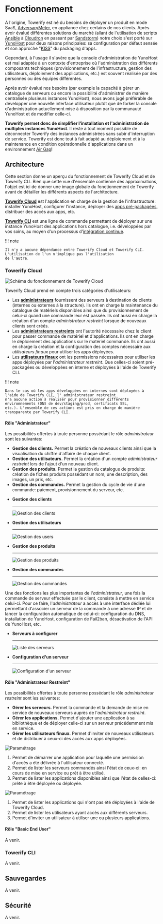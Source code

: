 # Fonctionnement

A l'origine, Towerify est né du besoins de déployer un produit en mode SaaS,
[AdversaryMeter](https://adversarymeter.io/), en appliance chez certains de nos clients. Après avoir évalué différentes
solutions du marché (allant de l'utilisation de scripts [Ansible](https://www.ansible.com/)
à [Cloudron](https://www.cloudron.io/) en passant par [Sandstorm](https://sandstorm.io/)) notre choix s'est porté
sur [YunoHost](https://yunohost.org/) pour deux raisons principales: sa configuration par défaut sensée et son
approche "[KISS](https://fr.wikipedia.org/wiki/Principe_KISS)" du packaging d'apps.

Cependant, à l'usage il s'avère que la console d'administration de YunoHost est mal adaptée à un contexte d'entreprise
où l'administration des différents composants techniques (provisionnement de l'infrastructure, gestion des utilisateurs,
déploiement des applications, etc.) est souvent réalisée par des personnes ou des équipes différentes.

Après avoir évalué nos besoins (par exemple la capacité à gérer un catalogue de serveurs ou encore la possibilité
d'administrer de manière centralisée plusieurs instances YunoHost), nous avons jugé préférable de développer une
nouvelle interface utilisateur plutôt que de forker la console d'administration actuellement mise à disposition
par la communauté YunoHost et de modifier celle-ci.

**Towerify permet donc de simplifier l'installation et l'administration de multiples instances YunoHost**. Il reste à
tout moment possible de déconnecter Towerify des instances administrées sans subir d'interruption de service. Towerify
est donc tout à fait adapté au déploiement et à la maintenance en condition opérationnelle d'applications dans un
environnement [Air Gap](https://en.wikipedia.org/wiki/Air_gap_(networking))!

## Architecture

Cette section donne un aperçu du fonctionnement de Towerify Cloud et de Towerify CLI. Bien que cette vue d'ensemble
contienne des approximations, l'objet est ici de donner une image globale du fonctionnement de Towerify avant de
détailler les différents aspects de l'architecture.

[**Towerify Cloud**](#towerify-cloud) est l'application en charge de la gestion de l'infrastructure: installer YunoHost,
configurer l'instance, déployer des [apps pré-packagées](catalog.md), distribuer des accès aux apps, etc.

[**Towerify CLI**](#towerify-cli) est une ligne de commande permettant de déployer sur une instance YunoHost des
applications hors catalogue, i.e. développées par vos soins, au moyen d'un processus
d'[intégration continue](https://fr.wikipedia.org/wiki/Int%C3%A9gration_continue).

!!! note

    Il n'y a aucune dépendance entre Towerify Cloud et Towerify CLI. L'utilisation de l'un n'implique pas l'utilisation 
    de l'autre.

### Towerify Cloud

![Schéma du fonctionnement de Towerify Cloud](../img/towerify-cloud.png)

Towerify Cloud prend en compte trois catégories d'utilisateurs:

- Les [**administrateurs**](#rle-administrateur) fournissent des serveurs à destination de clients (internes ou
  externes à la structure). Ils ont en charge la maintenance du catalogue de matériels disponibles ainsi que du
  provisionnement de celui-ci quand une commande leur est passée. Ils ont aussi en charge la création d'un compte
  _administrateur restreint_ lorsque de nouveaux clients sont créés.
- Les [**administrateurs restreints**](#rle-administrateur-restreint) ont l'autorité nécessaire chez le client pour
  passer commande de matériel et d'applications. Ils ont en charge le déploiement des applications sur le matériel
  commandé. Ils ont aussi en charge la création et la configuration des comptes nécessaire aux _utilisateurs finaux_
  pour utiliser les apps déployées.
- Les [**utilisateurs finaux**](#rle-basic-end-user) ont les permissions nécessaires pour utiliser les apps déployées
  par l'_administrateur restreint_. Que celles-ci soient pré-packagées ou développées en interne et déployées à l'aide
  de Towerify CLI.

!!! note

    Dans le cas où les apps développées en internes sont déployées à l'aide de Towerify CLI, l'_administrateur restreint_
    n'a aucune action à réaliser pour provisionner différents environnements (DNS de dev/staging/prod, certificats SSL,
    etc.). L'ensemble de ces actions est pris en charge de manière transparente par Towerify CLI.

#### Rôle "Administrateur"

Les possibilités offertes à toute personne possédant le rôle _administrateur_ sont les suivantes:

- **Gestion des clients.** Permet la création de nouveaux clients ainsi que la visualisation du chiffre d'affaire de
  chaque client.
- **Gestion des utilisateurs.** Permet la création d'un compte _administrateur restreint_ lors de l'ajout d'un nouveau
  client.
- **Gestion des produits.** Permet la gestion du catalogue de produits: création de fiches produits possédant un nom,
  une description, des images, un prix, etc.
- **Gestion des commandes.** Permet la gestion du cycle de vie d'une commande: paiement, provisionnement du serveur,
  etc.

<div class="grid cards" markdown>

-   **Gestion des clients**

    ---

    ![Gestion des clients](../img/towerify-manage-customers.png)

-   **Gestion des utilisateurs**

    ---

    ![Gestion des users](../img/towerify-manage-users.png)

-   **Gestion des produits**

    ---

    ![Gestion des produits](../img/towerify-manage-products.png)

-   **Gestion des commandes**

    ---

    ![Gestion des commandes](../img/towerify-manage-orders.png)

</div>

Une des fonctions les plus importantes de l'*administrateur*, une fois la commande de serveur effectuée par le client, 
consiste à mettre en service celui-ci. Pour ce faire, l'*administrateur* a accès à une interface dédiée lui permettant 
d'associer un serveur de la commande à une adresse IP et de lancer la configuration automatique de celui-ci: 
configuration du DNS, installation de YunoHost, configuration de Fail2ban, désactivation de l'API de YunoHost, etc.

<div class="grid cards" markdown>

-   **Serveurs à configurer**

    ---

    ![Liste des serveurs](../img/towerify-administrator-settings.png)

-   **Configuration d'un serveur**

    ---

    ![Configuration d'un serveur](../img/towerify-setup-server.png)

</div>

#### Rôle "Administrateur Restreint"

Les possibilités offertes à toute personne possédant le rôle _administrateur restreint_ sont les suivantes:

- **Gérer les serveurs.** Permet la commande et la demande de mise en service de nouveaux serveurs auprès de 
  l'*administrateur restreint*.
- **Gérer les applications.** Permet d'ajouter une application à sa bibliothèque et de déployer celle-ci sur un serveur 
  précédemment mis en service.
- **Gérer les utilisateurs finaux.** Permet d'inviter de nouveaux utilisateurs et de distribuer à ceux-ci des accès aux 
  apps déployées.

![Paramétrage](../img/towerify-limited-administrator-settings-1.png)

1. Permet de démarrer une application pour laquelle une permission d'accès a été délivrée à l'utilisateur connecté. 
2. Permet de lister les serveurs commandés ainsi l'état de ceux-ci: en cours de mise en service ou prêt à être utilisé. 
3. Permet de lister les applications disponibles ainsi que l'état de celles-ci: prête à être déployée ou déployée.

![Paramétrage](../img/towerify-limited-administrator-settings-2.png)

1. Permet de lister les applications qui n'ont pas été déployées à l'aide de Towerify Cloud.
2. Permet de lister les utilisateurs ayant accès aux différents serveurs.
3. Permet d'inviter un utilisateur à utiliser une ou plusieurs applications.

#### Rôle "Basic End User"

A venir.

### Towerify CLI

A venir.

## Sauvegardes

A venir.

## Sécurité

A venir.
